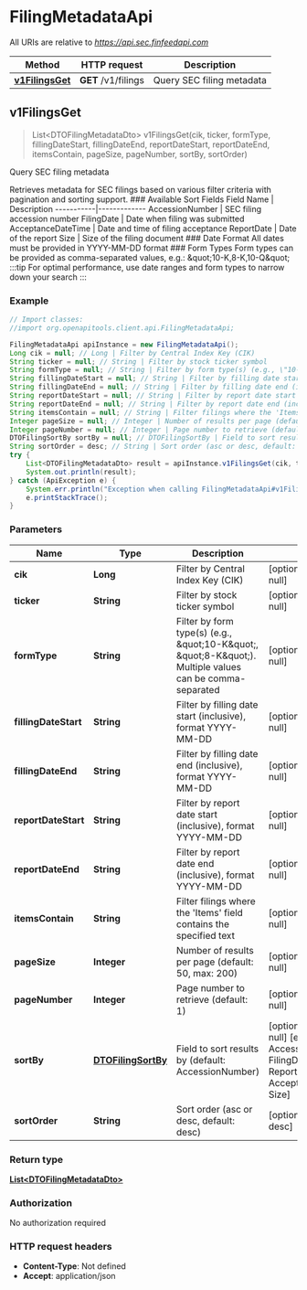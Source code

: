 # FilingMetadataApi

All URIs are relative to *https://api.sec.finfeedapi.com*

Method | HTTP request | Description
------------- | ------------- | -------------
[**v1FilingsGet**](FilingMetadataApi.md#v1FilingsGet) | **GET** /v1/filings | Query SEC filing metadata



## v1FilingsGet

> List&lt;DTOFilingMetadataDto&gt; v1FilingsGet(cik, ticker, formType, fillingDateStart, fillingDateEnd, reportDateStart, reportDateEnd, itemsContain, pageSize, pageNumber, sortBy, sortOrder)

Query SEC filing metadata

Retrieves metadata for SEC filings based on various filter criteria with pagination and sorting support.    ### Available Sort Fields    Field Name | Description  -----------|-------------  AccessionNumber | SEC filing accession number  FilingDate | Date when filing was submitted  AcceptanceDateTime | Date and time of filing acceptance  ReportDate | Date of the report  Size | Size of the filing document    ### Date Format  All dates must be provided in YYYY-MM-DD format    ### Form Types  Form types can be provided as comma-separated values, e.g.: \&quot;10-K,8-K,10-Q\&quot;    :::tip  For optimal performance, use date ranges and form types to narrow down your search  :::

### Example

```java
// Import classes:
//import org.openapitools.client.api.FilingMetadataApi;

FilingMetadataApi apiInstance = new FilingMetadataApi();
Long cik = null; // Long | Filter by Central Index Key (CIK)
String ticker = null; // String | Filter by stock ticker symbol
String formType = null; // String | Filter by form type(s) (e.g., \"10-K\", \"8-K\"). Multiple values can be comma-separated
String fillingDateStart = null; // String | Filter by filling date start (inclusive), format YYYY-MM-DD
String fillingDateEnd = null; // String | Filter by filling date end (inclusive), format YYYY-MM-DD
String reportDateStart = null; // String | Filter by report date start (inclusive), format YYYY-MM-DD
String reportDateEnd = null; // String | Filter by report date end (inclusive), format YYYY-MM-DD
String itemsContain = null; // String | Filter filings where the 'Items' field contains the specified text
Integer pageSize = null; // Integer | Number of results per page (default: 50, max: 200)
Integer pageNumber = null; // Integer | Page number to retrieve (default: 1)
DTOFilingSortBy sortBy = null; // DTOFilingSortBy | Field to sort results by (default: AccessionNumber)
String sortOrder = desc; // String | Sort order (asc or desc, default: desc)
try {
    List<DTOFilingMetadataDto> result = apiInstance.v1FilingsGet(cik, ticker, formType, fillingDateStart, fillingDateEnd, reportDateStart, reportDateEnd, itemsContain, pageSize, pageNumber, sortBy, sortOrder);
    System.out.println(result);
} catch (ApiException e) {
    System.err.println("Exception when calling FilingMetadataApi#v1FilingsGet");
    e.printStackTrace();
}
```

### Parameters


Name | Type | Description  | Notes
------------- | ------------- | ------------- | -------------
 **cik** | **Long**| Filter by Central Index Key (CIK) | [optional] [default to null]
 **ticker** | **String**| Filter by stock ticker symbol | [optional] [default to null]
 **formType** | **String**| Filter by form type(s) (e.g., \&quot;10-K\&quot;, \&quot;8-K\&quot;). Multiple values can be comma-separated | [optional] [default to null]
 **fillingDateStart** | **String**| Filter by filling date start (inclusive), format YYYY-MM-DD | [optional] [default to null]
 **fillingDateEnd** | **String**| Filter by filling date end (inclusive), format YYYY-MM-DD | [optional] [default to null]
 **reportDateStart** | **String**| Filter by report date start (inclusive), format YYYY-MM-DD | [optional] [default to null]
 **reportDateEnd** | **String**| Filter by report date end (inclusive), format YYYY-MM-DD | [optional] [default to null]
 **itemsContain** | **String**| Filter filings where the &#39;Items&#39; field contains the specified text | [optional] [default to null]
 **pageSize** | **Integer**| Number of results per page (default: 50, max: 200) | [optional] [default to null]
 **pageNumber** | **Integer**| Page number to retrieve (default: 1) | [optional] [default to null]
 **sortBy** | [**DTOFilingSortBy**](.md)| Field to sort results by (default: AccessionNumber) | [optional] [default to null] [enum: AccessionNumber, FilingDate, ReportDate, AcceptanceDateTime, Size]
 **sortOrder** | **String**| Sort order (asc or desc, default: desc) | [optional] [default to desc]

### Return type

[**List&lt;DTOFilingMetadataDto&gt;**](DTOFilingMetadataDto.md)

### Authorization

No authorization required

### HTTP request headers

- **Content-Type**: Not defined
- **Accept**: application/json

